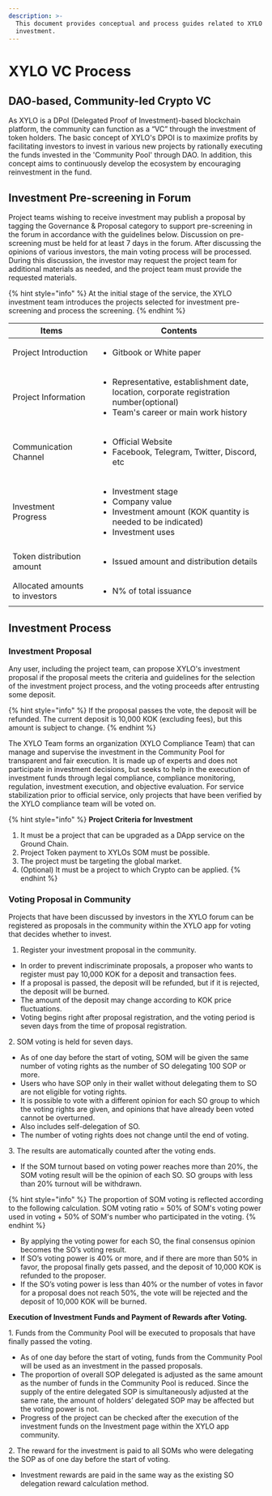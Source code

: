 ```yaml
---
description: >-
  This document provides conceptual and process guides related to XYLO
  investment.
---
```


# XYLO VC Process

## DAO-based, Community-led Crypto VC

As XYLO is a DPoI (Delegated Proof of Investment)-based blockchain platform, the community can function as a “VC” through the investment of token holders. The basic concept of XYLO's DPOI is to maximize profits by facilitating investors to invest in various new projects by rationally executing the funds invested in the 'Community Pool' through DAO. In addition, this concept aims to continuously develop the ecosystem by encouraging reinvestment in the fund.

## Investment Pre-screening in Forum

Project teams wishing to receive investment may publish a proposal by tagging the Governance & Proposal category to support pre-screening in the forum in accordance with the guidelines below. Discussion on pre-screening must be held for at least 7 days in the forum. After discussing the opinions of various investors, the main voting process will be processed. During this discussion, the investor may request the project team for additional materials as needed, and the project team must provide the requested materials.

{% hint style="info" %}
At the initial stage of the service, the XYLO investment team introduces the projects selected for investment pre-screening and process the screening.
{% endhint %}

| Items                          | Contents                                                                                                                                            |
| ------------------------------ | --------------------------------------------------------------------------------------------------------------------------------------------------- |
| Project Introduction           | <ul><li>Gitbook or White paper</li></ul>                                                                                                            |
| Project Information            | <ul><li>Representative, establishment date, location, corporate registration number(optional)</li><li>Team's career or main work history</li></ul>  |
| Communication Channel          | <ul><li>Official Website</li><li>Facebook, Telegram, Twitter, Discord, etc</li></ul>                                                                |
| Investment Progress            | <ul><li>Investment stage</li><li>Company value</li><li>Investment amount (KOK quantity is needed to be indicated)</li><li>Investment uses</li></ul> |
| Token distribution amount      | <ul><li>Issued amount and distribution details</li></ul>                                                                                            |
| Allocated amounts to investors | <ul><li>N% of total issuance</li></ul>                                                                                                              |

## Investment Process

### Investment Proposal

Any user, including the project team, can propose XYLO's investment proposal if the proposal meets the criteria and guidelines for the selection of the investment project process, and the voting proceeds after entrusting some deposit.

{% hint style="info" %}
If the proposal passes the vote, the deposit will be refunded. The current deposit is 10,000 KOK (excluding fees), but this amount is subject to change.
{% endhint %}

The XYLO Team forms an organization (XYLO Compliance Team) that can manage and supervise the investment in the Community Pool for transparent and fair execution. It is made up of experts and does not participate in investment decisions, but seeks to help in the execution of investment funds through legal compliance, compliance monitoring, regulation, investment execution, and objective evaluation. For service stabilization prior to official service, only projects that have been verified by the XYLO compliance team will be voted on.

{% hint style="info" %}
**Project Criteria for Investment**

1. It must be a project that can be upgraded as a DApp service on the Ground Chain.
2. Project Token payment to XYLOs SOM must be possible.
3. The project must be targeting the global market.
4. (Optional) It must be a project to which Crypto can be applied.
{% endhint %}

### Voting Proposal in Community

Projects that have been discussed by investors in the XYLO forum can be registered as proposals in the community within the XYLO app for voting that decides whether to invest.



1. Register your investment proposal in the community.

* In order to prevent indiscriminate proposals, a proposer who wants to register must pay 10,000 KOK for a deposit and transaction fees.
* If a proposal is passed, the deposit will be refunded, but if it is rejected, the deposit will be burned.
* The amount of the deposit may change according to KOK price fluctuations.
* Voting begins right after proposal registration, and the voting period is seven days from the time of proposal registration.

2\. SOM voting is held for seven days.

* As of one day before the start of voting, SOM will be given the same number of voting rights as the number of SO delegating 100 SOP or more.
* Users who have SOP only in their wallet without delegating them to SO are not eligible for voting rights.
* It is possible to vote with a different opinion for each SO group to which the voting rights are given, and opinions that have already been voted cannot be overturned.
* Also includes self-delegation of SO.
* The number of voting rights does not change until the end of voting.

3\. The results are automatically counted after the voting ends.

* If the SOM turnout based on voting power reaches more than 20%, the SOM voting result will be the opinion of each SO. SO groups with less than 20% turnout will be withdrawn.&#x20;

{% hint style="info" %}
The proportion of SOM voting is reflected according to the following calculation. SOM voting ratio = 50% of SOM's voting power used in voting + 50% of SOM's number who participated in the voting.
{% endhint %}

* By applying the voting power for each SO, the final consensus opinion becomes the SO’s voting result.
* If SO’s voting power is 40% or more, and if there are more than 50% in favor, the proposal finally gets passed, and the deposit of 10,000 KOK is refunded to the proposer.
* If the SO’s voting power is less than 40% or the number of votes in favor for a proposal does not reach 50%, the vote will be rejected and the deposit of 10,000 KOK will be burned.&#x20;

**Execution of Investment Funds and Payment of Rewards after Voting.**

1\. Funds from the Community Pool will be executed to proposals that have finally passed the voting.

* As of one day before the start of voting, funds from the Community Pool will be used as an investment in the passed proposals.
* The proportion of overall SOP delegated is adjusted as the same amount as the number of funds in the Community Pool is reduced. Since the supply of the entire delegated SOP is simultaneously adjusted at the same rate, the amount of holders’ delegated SOP may be affected but the voting power is not.
* Progress of the project can be checked after the execution of the investment funds on the Investment page within the XYLO app community.

2\. The reward for the investment is paid to all SOMs who were delegating the SOP as of one day before the start of voting.

* Investment rewards are paid in the same way as the existing SO delegation reward calculation method.
